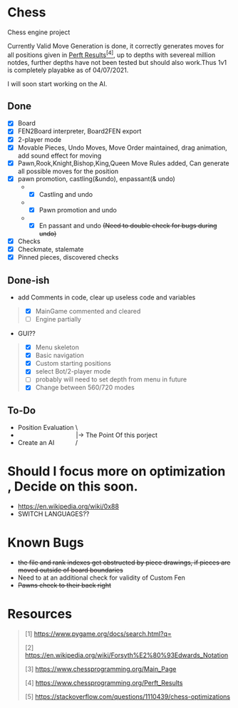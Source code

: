 # Chess
Chess engine project

Currently Valid Move Generation is done, it correctly generates moves for all positions given in [Perft Results](https://www.chessprogramming.org/Perft_Results)[<sup>[4]</sup>](#Resources), up to depths with severeal million notdes, further depths have not been tested but should also work.Thus 1v1 is completely playabke as of 04/07/2021.

I will soon start working on the AI.

## Done

- [x]  Board
- [x]  FEN2Board interpreter, Board2FEN export
- [x]  2-player mode
- [x]  Movable Pieces, Undo Moves, Move Order maintained, drag animation, add sound effect for moving
 - [x] Pawn,Rook,Knight,Bishop,King,Queen Move Rules added, Can generate all possible moves for the position
 - [X] pawn promotion, castling(&undo), enpassant(& undo)
    * - [x] Castling and undo 
    * - [x] Pawn promotion and undo  
    * - [x] En passant and undo <s>(Need to double check for bugs during undo)</s>     
 - [x] Checks 
 - [x] Checkmate, stalemate
 - [x] Pinned pieces, discovered checks 

## Done-ish

* add Comments in code, clear up useless code and variables
 > - [x] MainGame commented and cleared
 > - [ ] Engine partially

* GUI??
 > - [x] Menu skeleton 
 > - [x] Basic navigation
 > - [x] Custom starting positions
 > - [x] select Bot/2-player mode
 > - [ ] probably will need to set depth from menu in future
 > - [x] Change between 560/720 modes

## To-Do
* Position Evaluation&nbsp;\\
* &nbsp;&nbsp;&nbsp;&nbsp;&nbsp;&nbsp;&nbsp;&nbsp;&nbsp;&nbsp;&nbsp;&nbsp;&nbsp;&nbsp;&nbsp;&nbsp;&nbsp;&nbsp;&nbsp;&nbsp;&nbsp;&nbsp;&nbsp;&nbsp;&nbsp;&nbsp;&nbsp;&nbsp;&nbsp;&nbsp;&nbsp;&nbsp;&nbsp;|-> The Point Of this porject 
* Create an AI&nbsp;&nbsp;&nbsp;&nbsp;&nbsp;&nbsp;&nbsp;&nbsp;&nbsp;&nbsp;&nbsp;&nbsp;/

# Should I focus more on optimization , Decide on this soon.
* https://en.wikipedia.org/wiki/0x88
* SWITCH LANGUAGES??

# Known Bugs
* <s>the file and rank indexes get obstructed by piece drawings, if pieces are moved outside of board boundaries </s>
* Need to at an additional check for validity of Custom Fen
* <s>Pawns check to their back right</s>

# **Resources**
> [1] https://www.pygame.org/docs/search.html?q=
> 
> [2] https://en.wikipedia.org/wiki/Forsyth%E2%80%93Edwards_Notation
> 
> [3] https://www.chessprogramming.org/Main_Page
> 
> [4] https://www.chessprogramming.org/Perft_Results
>
> [5] https://stackoverflow.com/questions/1110439/chess-optimizations
> 

